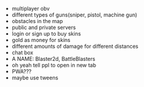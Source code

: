 - multiplayer obv
- different types of guns(sniper, pistol, machine gun)
- obstacles in the map
- public and private servers
- login or sign up to buy skins
- gold as money for skins
- different amounts of damage for different distances
- chat box
- A NAME: Blaster2d, BattleBlasters
- oh yeah tell ppl to open in new tab
- PWA???
- maybe use tweens